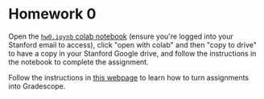 # Homework 0

Open the [`hw0.ipynb` colab notebook](https://colab.research.google.com/drive/1DL3e93MJvkS_pbpvTKRxhDDmCoul6fQl?usp=sharing) (ensure you're logged into your Stanford email to access), click "open with colab" and then "copy to drive" to have a copy in your Stanford Google drive, and follow the instructions in the notebook to complete the assignment. 

Follow the instructions in [this webpage](https://stanford-cs131.github.io/winter2025/assignments.html) to learn how to turn assignments into Gradescope.